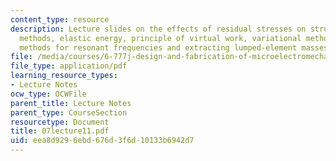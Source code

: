 ```yaml
---
content_type: resource
description: Lecture slides on the effects of residual stresses on structures, energy
  methods, elastic energy, principle of virtual work, variational methods, and Rayleigh-Ritz
  methods for resonant frequencies and extracting lumped-element masses for structures.
file: /media/courses/6-777j-design-and-fabrication-of-microelectromechanical-devices-spring-2007/eea8d9296ebd676d3f6d10133b6942d7_07lecture11.pdf
file_type: application/pdf
learning_resource_types:
- Lecture Notes
ocw_type: OCWFile
parent_title: Lecture Notes
parent_type: CourseSection
resourcetype: Document
title: 07lecture11.pdf
uid: eea8d929-6ebd-676d-3f6d-10133b6942d7
---
```

